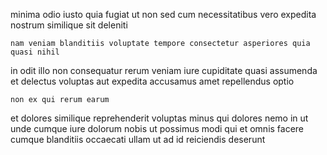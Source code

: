 <!--
title: Fundamental well-modulated throughput
author: Meaghan
date: 2014-07-08-1215
link: 2014-07-08-1215-fundamental-well-modulated-throughput
tags: [digest,rainbows,Photoshop,canvas]
-->

minima odio iusto quia fugiat ut
non sed cum
necessitatibus vero expedita nostrum
similique sit deleniti
 	nam veniam blanditiis voluptate tempore consectetur asperiores quia quasi nihil
in odit illo non consequatur rerum veniam iure cupiditate
quasi assumenda et delectus
voluptas aut expedita
accusamus amet repellendus optio
 	non ex qui rerum earum
et dolores similique reprehenderit voluptas minus qui dolores nemo
in ut unde cumque iure dolorum
nobis ut possimus modi qui et omnis facere cumque
blanditiis occaecati  ullam ut ad id reiciendis deserunt